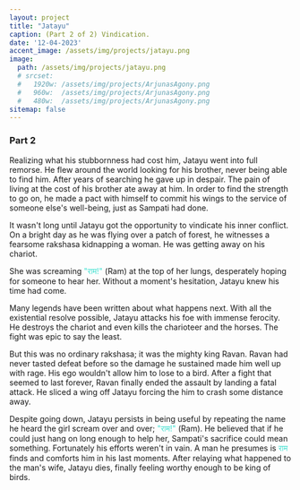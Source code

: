 ```yaml
---
layout: project
title: "Jatayu"
caption: (Part 2 of 2) Vindication. 
date: '12-04-2023'
accent_image: /assets/img/projects/jatayu.png   
image: 
  path: /assets/img/projects/jatayu.png
  # srcset: 
  #   1920w: /assets/img/projects/ArjunasAgony.png
  #   960w:  /assets/img/projects/ArjunasAgony.png
  #   480w:  /assets/img/projects/ArjunasAgony.png
sitemap: false
---
```

<h3>Part 2</h3> 


Realizing what his stubbornness had cost him, Jatayu went into full remorse. He flew around the world looking for his brother, never being able to find him. After years of searching he gave up in despair. The pain of living at the cost of his brother ate away at him. In order to find the strength to go on, he made a pact with himself to commit his wings to the service of someone else's well-being, just as Sampati had done.

It wasn't long until Jatayu got the opportunity to vindicate his inner conflict. On a bright day as he was flying over a patch of forest, he witnesses a fearsome rakshasa kidnapping a woman. He was getting away on his chariot. 

She was screaming <span style="color:turquoise"> "राम!" </span> (Ram) at the top of her lungs, desperately hoping for someone to hear her. Without a moment's hesitation, Jatayu knew his time had come. 

Many legends have been written about what happens next. With all the existential resolve possible, Jatayu attacks his foe with immense ferocity. He destroys the chariot and even kills the charioteer and the horses. The fight was epic to say the least. 

But this was no ordinary rakshasa; it was the mighty king Ravan. Ravan had never tasted defeat before so the damage he sustained made him well up with rage. His ego wouldn't allow him to lose to a bird. After a fight that seemed to last forever, Ravan finally ended the assault by landing a fatal attack. He sliced a wing off Jatayu forcing the him to crash some distance away. 

Despite going down, Jatayu persists in being useful by repeating the name he heard the girl scream over and over; <span style="color:turquoise"> "राम!" </span> (Ram). He believed that if he could just hang on long enough to help her, Sampati's sacrifice could mean something. Fortunately his efforts weren't in vain. A man he presumes is <span style="color:turquoise"> राम </span> finds and comforts him in his last moments. After relaying what happened to the man's wife, Jatayu dies, finally feeling worthy enough to be king of birds. 
